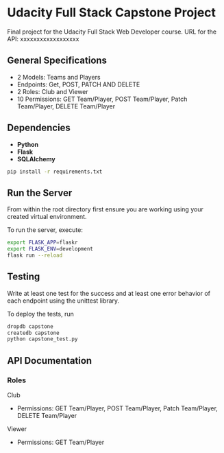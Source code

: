 # Udacity Full Stack Capstone Project

Final project for the Udacity Full Stack Web Developer course.
URL for the API: xxxxxxxxxxxxxxxxxx

## General Specifications

* 2 Models: Teams and Players
* Endpoints: Get, POST, PATCH AND DELETE
* 2 Roles: Club and Viewer
* 10 Permissions: GET Team/Player, POST Team/Player, Patch Team/Player, DELETE Team/Player

## Dependencies

* __Python__
* __Flask__
* __SQLAlchemy__
```bash
pip install -r requirements.txt
```

## Run the Server

From within the root directory first ensure you are working using your created virtual environment.

To run the server, execute:

```bash
export FLASK_APP=flaskr
export FLASK_ENV=development
flask run --reload
```

## Testing

Write at least one test for the success and at least one error behavior of each endpoint using the unittest library.

To deploy the tests, run

```bash
dropdb capstone
createdb capstone
python capstone_test.py
```

## API Documentation

### Roles

Club
* Permissions: GET Team/Player, POST Team/Player, Patch Team/Player, DELETE Team/Player

Viewer
* Permissions: GET Team/Player